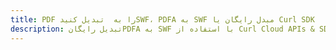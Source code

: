 ---title: PDF را به  تبدیل کنیدSWF، PDFA به SWF مبدل رایگان یا Curl SDKdescription: تبدیل رایگانPDFA به SWF با استفاده از Curl Cloud APIs & SDK همچنین اسناد PDF را در Cloud ایجاد، ویرایش و رندر کنید.---
